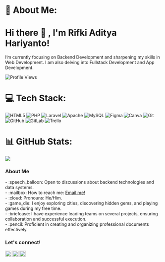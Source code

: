 # 💫 About Me:
# <summary><strong>Hi there :wave: , I'm Rifki Aditya Hariyanto!</strong></summary>
I’m currently focusing on Backend Development and sharpening my skills in Web Development. I am also delving into Fullstack Development and App Development.
<p align="left"> <img src="https://komarev.com/ghpvc/?username=rifkihariyanto25&label=Profile%20views&color=0e75b6&style=flat" alt="Profile Views" />
</p>

# 💻 Tech Stack:
![HTML5](https://img.shields.io/badge/html5-%23E34F26.svg?style=for-the-badge&logo=html5&logoColor=white) ![PHP](https://img.shields.io/badge/php-%23777BB4.svg?style=for-the-badge&logo=php&logoColor=white) ![Laravel](https://img.shields.io/badge/laravel-%23FF2D20.svg?style=for-the-badge&logo=laravel&logoColor=white) ![Apache](https://img.shields.io/badge/apache-%23D42029.svg?style=for-the-badge&logo=apache&logoColor=white) ![MySQL](https://img.shields.io/badge/mysql-4479A1.svg?style=for-the-badge&logo=mysql&logoColor=white) ![Figma](https://img.shields.io/badge/figma-%23F24E1E.svg?style=for-the-badge&logo=figma&logoColor=white) ![Canva](https://img.shields.io/badge/Canva-%2300C4CC.svg?style=for-the-badge&logo=Canva&logoColor=white) ![Git](https://img.shields.io/badge/git-%23F05033.svg?style=for-the-badge&logo=git&logoColor=white) ![GitHub](https://img.shields.io/badge/github-%23121011.svg?style=for-the-badge&logo=github&logoColor=white) ![GitLab](https://img.shields.io/badge/gitlab-%23181717.svg?style=for-the-badge&logo=gitlab&logoColor=white) ![Trello](https://img.shields.io/badge/Trello-%23026AA7.svg?style=for-the-badge&logo=Trello&logoColor=white)

# 📊 GitHub Stats:
![](https://github-readme-streak-stats.herokuapp.com/?user=rifkihariyanto25&theme=dark&hide_border=false)<br/>

### <summary><strong>About Me</strong></summary>
<p>
    - :speech_balloon: Open to discussions about backend technologies and data systems. </br>
    - :mailbox: How to reach me: <a href="mailto:hariyantorifki25@gmail.com">Email me!</a> </br>
    - :cloud: Pronouns: He/Him. </br>
    - :game_die: I enjoy exploring cities, discovering hidden gems, and playing games during my free time. </br>
    - :briefcase: I have experience leading teams on several projects, ensuring collaboration and successful execution. </br>
    - :pencil: Proficient in creating and organizing professional documents effectively. </br>
<p>
 
### <summary><strong>Let's connect!</strong></summary>
<a href="https://www.instagram.com/rifkihariyanto25/">
  <img align="left" alt="Rifki's Instagram" width="20px" src="https://simpleicons.now.sh/instagram/495f7e" />
</a>
<a href="https://rifkihariyanto25.blogspot.com/">
  <img align="left" alt="Rifki's Blog" width="20px" src="https://simpleicons.now.sh/blogger/495f7e" />
</a>
<a href="https://www.youtube.com/channel/UC5MtHTAOmM9jmic4iHP4E8w">
  <img align="left" alt="Rifki's YouTube" width="20px" src="https://simpleicons.now.sh/youtube/495f7e" />
</a>
